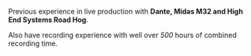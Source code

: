 Previous experience in live production with **Dante, Midas M32 and High End Systems Road Hog**.

Also have recording experience with well over *500* hours of combined recording time.
